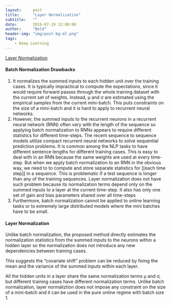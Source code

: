 ```yaml
---
layout:     post
title:      "Layer Normalization"
subtitle:   ""
date:       2016-07-19 12:00:00
author:     "Beld"
header-img: "img/post-bg-ml.png"
tags:
    - Deep Learning
---
```



[Layer Normalization](http://arxiv.org/abs/1607.06450)

#### Batch Normalization Drawbacks

1. It normalizes the summed inputs to each hidden unit over the training cases. It is typically impractical to compute the expectations, since it would require forward passes through the whole training dataset with the current set of weights. Instead, µ and σ are estimated using the empirical samples from the current mini-batch. This puts constraints on the size of a mini-batch and it is hard to apply to recurrent neural networks.
2. However, the summed inputs to the recurrent neurons in a recurrent neural network (RNN) often vary with the length of the sequence so applying batch normalization to RNNs appears to require different statistics for different time-steps. The recent sequence to sequence models utilize compact recurrent neural networks to solve sequential prediction problems. It is common among the NLP tasks to have different sentence lengths for different training cases. This is easy to deal with in an RNN because the same weights are used at every time-step. But when we apply batch normalization to an RNN in the obvious way, we need to to compute and store separate statistics for [[each time step]] in a sequence. This is problematic if a test sequence is longer than any of the training sequences. Layer normalization does not have such problem because its normalization terms depend only on the summed inputs to a layer at the current time-step. It also has only one set of gain and bias parameters shared over all time-steps
3. Furthermore, batch normalization cannot be applied to online learning tasks or to extremely large distributed models where the mini batches have to be small.


#### Layer Normalization

Unlike batch normalization, the proposed method directly estimates the normalization statistics from the summed inputs to the neurons within a hidden layer so the normalization does not introduce any new dependencies between training cases.

This suggests the “covariate shift” problem can be reduced by fixing the mean and the variance of the summed inputs within each layer.

All the hidden units in a layer share the same normalization terms µ and σ, but different training cases have different normalization terms. Unlike batch normalization, layer normaliztion does not impose any constraint on the size of a mini-batch and it can be used in the pure online regime with batch size 1.
